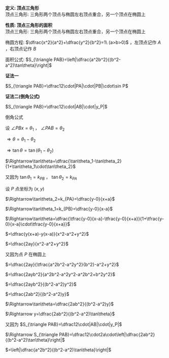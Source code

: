 **定义: 顶点三角形**  
顶点三角形: 三角形两个顶点与椭圆左右顶点重合，另一个顶点在椭圆上  
  
**性质: 顶点三角形的面积**  
顶点三角形: 三角形两个顶点与椭圆左右顶点重合，另一个顶点在椭圆上  
  
椭圆方程: $\dfrac{x^2}{a^2}+\dfrac{y^2}{b^2}=1\ (a>b>0)$ ，左顶点记作 $A$ ，右顶点记作 $B$  
  
面积公式: $S_{\triangle PAB}=\left|\dfrac{a^2b^2}{(b^2-a^2)\tan\theta}\right|$  
  
**证法一**  
  
$S_{\triangle PAB}=\dfrac12\cdot|PA|\cdot|PB|\cdot\sin P$  
  
**证法二(倒角公式)**  
  
$S_{\triangle PAB}=\dfrac12\cdot|AB|\cdot|y_P|$  
  
倒角公式  
  
设 $\angle PBx=\theta_1$ ， $\angle PAB=\theta_2$  
  
$\Rightarrow\theta=\theta_1-\theta_2$  
  
$\Rightarrow\tan\theta=\tan(\theta_1-\theta_2)$  
  
$\Rightarrow\tan\theta=\dfrac{\tan\theta_1-\tan\theta_2}{1+\tan\theta_1\cdot\tan\theta_2}$  
  
又因为 $\tan\theta_1=k_{PB}$ ， $\tan\theta_2=k_{PA}$  
  
设 $P$ 点坐标为 $(x,y)$  
  
$\Rightarrow\tan\theta_2=k_{PA}=\dfrac{y-0}{x+a}$  
  
$\Rightarrow\tan\theta_1=k_{PB}=\dfrac{y-0}{x-a}$  
  
$\Rightarrow\tan\theta=\dfrac{\tfrac{y-0}{x-a}-\tfrac{y-0}{x+a}}{1+\tfrac{y-0}{x-a}\cdot\tfrac{y-0}{x+a}}$  
  
$=\dfrac{y(x+a)-y(x-a)}{x^2-a^2+y^2}$  
  
$=\dfrac{2ay}{x^2-a^2+y^2}$  
  
又因为点 $P$ 在椭圆上  
  
$=\dfrac{2ay}{\tfrac{a^2b^2-a^2y^2}{b^2}-a^2+y^2}$  
  
$=\dfrac{2ayb^2}{a^2b^2-a^2y^2-a^2b^2+b^2y^2}$  
  
$=\dfrac{2ayb^2}{(b^2-a^2)y^2}$  
  
$=\dfrac{2ab^2}{(b^2-a^2)y}$  
  
$\Rightarrow\tan\theta=\dfrac{2ab^2}{(b^2-a^2)y}$  
  
$\Rightarrow y=\dfrac{2ab^2}{(b^2-a^2)\tan\theta}$  
  
又因为 $S_{\triangle PAB}=\dfrac12\cdot|AB|\cdot|y_P|$  
  
$\Rightarrow S_{\triangle PAB}=\dfrac12\cdot2a\cdot\left|\dfrac{2ab^2}{(b^2-a^2)\tan\theta}\right|$  
  
$=\left|\dfrac{a^2b^2}{(b^2-a^2)\tan\theta}\right|$  
